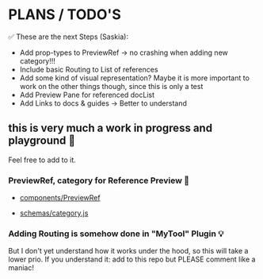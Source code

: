 # PLANS / TODO'S

:white_check_mark: These are the next Steps (Saskia):

- Add prop-types to PreviewRef -> no crashing when adding new category!!!
- Include basic Routing to List of references
- Add some kind of visual representation? Maybe it is more important to work on the other things though, since this is only a test
- Add Preview Pane for referenced docList
- Add Links to docs & guides -> Better to understand

## this is very much a work in progress and playground :pencil:

Feel free to add to it.

### PreviewRef, category for Reference Preview :eyes:

- [components/PreviewRef](https://github.com/bobinska-dev/costom-input-component/blob/master/components/PreviewRef.js)

- [schemas/category.js](https://github.com/bobinska-dev/costom-input-component/blob/master/schemas/category.js)

### Adding Routing is somehow done in "MyTool" Plugin :bulb:

But I don't yet understand how it works under the hood, so this will take a lower prio. If you understand it: add to this repo but PLEASE comment like a maniac!